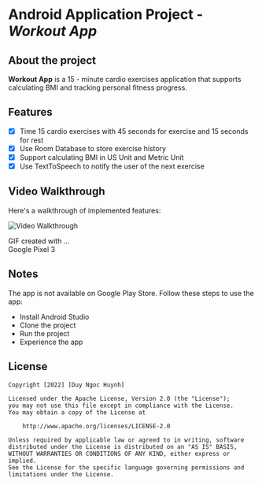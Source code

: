 # Android Application Project - *Workout App*

## About the project

**Workout App** is a 15 - minute cardio exercises application that supports calculating BMI and tracking personal fitness progress.

## Features

- [x] Time 15 cardio exercises with 45 seconds for exercise and 15 seconds for rest
- [x] Use Room Database to store exercise history
- [x] Support calculating BMI in US Unit and Metric Unit
- [x] Use TextToSpeech to notify the user of the next exercise

## Video Walkthrough

Here's a walkthrough of implemented features:

<img src='walkthrough.gif' title='Video Walkthrough' width='' alt='Video Walkthrough' />

<!-- Replace this with whatever GIF tool you used! -->
GIF created with ...  
Google Pixel 3
<!-- Recommended tools:
[Kap](https://getkap.co/) for macOS
[ScreenToGif](https://www.screentogif.com/) for Windows
[peek](https://github.com/phw/peek) for Linux. -->

## Notes

The app is not available on Google Play Store. Follow these steps to use the app:
- Install Android Studio
- Clone the project
- Run the project 
- Experience the app

## License

    Copyright [2022] [Duy Ngoc Huynh]

    Licensed under the Apache License, Version 2.0 (the "License");
    you may not use this file except in compliance with the License.
    You may obtain a copy of the License at

        http://www.apache.org/licenses/LICENSE-2.0

    Unless required by applicable law or agreed to in writing, software
    distributed under the License is distributed on an "AS IS" BASIS,
    WITHOUT WARRANTIES OR CONDITIONS OF ANY KIND, either express or implied.
    See the License for the specific language governing permissions and
    limitations under the License.
